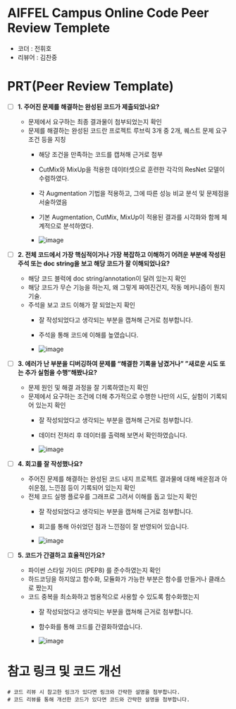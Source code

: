 # AIFFEL Campus Online Code Peer Review Templete
- 코더 : 전휘호
- 리뷰어 : 김찬중


# PRT(Peer Review Template)
- [ ]  **1. 주어진 문제를 해결하는 완성된 코드가 제출되었나요?**
    - 문제에서 요구하는 최종 결과물이 첨부되었는지 확인
    - 문제를 해결하는 완성된 코드란 프로젝트 루브릭 3개 중 2개, 
    퀘스트 문제 요구조건 등을 지칭
        - 해당 조건을 만족하는 코드를 캡쳐해 근거로 첨부
     
        - CutMix와 MixUp을 적용한 데이터셋으로 훈련한 각각의 ResNet 모델이 수렴하였다.
        - 각 Augmentation 기법을 적용하고, 그에 따른 성능 비교 분석 및 문제점을 서술하였음
        - 기본 Augmentation, CutMix, MixUp이 적용된 결과를 시각화와 함께 체계적으로 분석하였다.
        - ![image](https://github.com/kcj4800/EXPLORATION_jhh/assets/128466813/d4f95bf1-713d-45d7-ab92-9792d6505cf9)

    
- [ ]  **2. 전체 코드에서 가장 핵심적이거나 가장 복잡하고 이해하기 어려운 부분에 작성된 
주석 또는 doc string을 보고 해당 코드가 잘 이해되었나요?**
    - 해당 코드 블럭에 doc string/annotation이 달려 있는지 확인
    - 해당 코드가 무슨 기능을 하는지, 왜 그렇게 짜여진건지, 작동 메커니즘이 뭔지 기술.
    - 주석을 보고 코드 이해가 잘 되었는지 확인
        - 잘 작성되었다고 생각되는 부분을 캡쳐해 근거로 첨부합니다.
     
        - 주석을 통해 코드에 이해를 높였습니다.     
        - ![image](https://github.com/kcj4800/EXPLORATION_jhh/assets/128466813/f0cfc5dc-053a-45d9-afe9-e9a487d3ddf6)

        
- [ ]  **3. 에러가 난 부분을 디버깅하여 문제를 “해결한 기록을 남겼거나” 
”새로운 시도 또는 추가 실험을 수행”해봤나요?**
    - 문제 원인 및 해결 과정을 잘 기록하였는지 확인
    - 문제에서 요구하는 조건에 더해 추가적으로 수행한 나만의 시도, 
    실험이 기록되어 있는지 확인
        - 잘 작성되었다고 생각되는 부분을 캡쳐해 근거로 첨부합니다.
     
        - 데이터 전처리 후 데이터를 출력해 보면서 확인하였습니다.
        - ![image](https://github.com/kcj4800/EXPLORATION_jhh/assets/128466813/5efe4076-9550-45e5-becb-59acf9abaa97)

        
- [ ]  **4. 회고를 잘 작성했나요?**
    - 주어진 문제를 해결하는 완성된 코드 내지 프로젝트 결과물에 대해
    배운점과 아쉬운점, 느낀점 등이 기록되어 있는지 확인
    - 전체 코드 실행 플로우를 그래프로 그려서 이해를 돕고 있는지 확인
        - 잘 작성되었다고 생각되는 부분을 캡쳐해 근거로 첨부합니다.
     
        - 회고를 통해 아쉬었던 점과 느낀점이 잘 반영되어 있습니다.     
        - ![image](https://github.com/kcj4800/EXPLORATION_jhh/assets/128466813/a6f42c51-2f38-42eb-bcad-0bd1fbf9fafe)

        
- [ ]  **5. 코드가 간결하고 효율적인가요?**
    - 파이썬 스타일 가이드 (PEP8) 를 준수하였는지 확인
    - 하드코딩을 하지않고 함수화, 모듈화가 가능한 부분은 함수를 만들거나 클래스로 짰는지
    - 코드 중복을 최소화하고 범용적으로 사용할 수 있도록 함수화했는지
        - 잘 작성되었다고 생각되는 부분을 캡쳐해 근거로 첨부합니다.
     
        - 함수화를 통해 코드를 간결화하였습니다.
        - ![image](https://github.com/kcj4800/EXPLORATION_jhh/assets/128466813/b689f4d6-a2b4-4cd9-b15f-59530577bab4)



# 참고 링크 및 코드 개선
```
# 코드 리뷰 시 참고한 링크가 있다면 링크와 간략한 설명을 첨부합니다.
# 코드 리뷰를 통해 개선한 코드가 있다면 코드와 간략한 설명을 첨부합니다.
```
